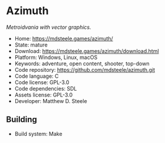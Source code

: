 # Azimuth

_Metroidvania with vector graphics._

- Home: https://mdsteele.games/azimuth/
- State: mature
- Download: https://mdsteele.games/azimuth/download.html
- Platform: Windows, Linux, macOS
- Keywords: adventure, open content, shooter, top-down
- Code repository: https://github.com/mdsteele/azimuth.git
- Code language: C
- Code license: GPL-3.0
- Code dependencies: SDL
- Assets license: GPL-3.0
- Developer: Matthew D. Steele

## Building

- Build system: Make